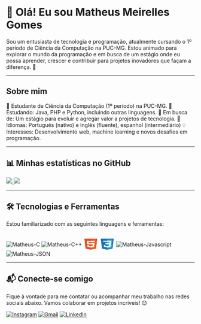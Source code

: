 # 👋 Olá! Eu sou Matheus Meirelles Gomes

Sou um entusiasta de tecnologia e programação, atualmente cursando o 1º período de Ciência da Computação na PUC-MG. Estou animado para explorar o mundo da programação e em busca de um estágio onde eu possa aprender, crescer e contribuir para projetos inovadores que façam a diferença. 🚀

---

## Sobre mim

🔭 Estudante de Ciência da Computação (1º período) na PUC-MG.
🌱 Estudando: Java, PHP e Python, incluindo outras linguagens. 
👯 Em busca de: Um estágio para evoluir e agregar valor a projetos de tecnologia.
📕 Idiomas: Português (nativo) e Inglês (fluente), espanhol (intermediário)
💡 Interesses: Desenvolvimento web, machine learning e novos desafios em programação.

---

## 📊 Minhas estatísticas no GitHub

<div align="center" style="display: flex; gap: 20px;">
  <a href="https://github.com/MatheusMeirellesGomes">
    <img height="160em" src="https://github-readme-stats.vercel.app/api?username=MatheusMeirellesGomes&show_icons=true&theme=radical&include_all_commits=true&count_private=true"/>
    <img height="160em" src="https://github-readme-stats.vercel.app/api/top-langs/?username=MatheusMeirellesGomes&layout=compact&langs_count=6&theme=radical&hide=procfile"/>
  </a>
</div>

---

## 🛠️ Tecnologias e Ferramentas

Estou familiarizado com as seguintes linguagens e ferramentas:

<div style="display: inline_block"><br>
  <img align="center" alt="Matheus-C" height="30" width="40" src="https://cdn.jsdelivr.net/gh/devicons/devicon@latest/icons/c/c-original.svg">
  <img align="center" alt="Matheus-C++" height="30" width="40" src="https://cdn.jsdelivr.net/gh/devicons/devicon@latest/icons/cplusplus/cplusplus-plain.svg">
  <img align="center" alt="Matheus-HTML" height="30" width="40" src="https://raw.githubusercontent.com/devicons/devicon/master/icons/html5/html5-original.svg">
  <img align="center" alt="Matheus-CSS" height="30" width="40" src="https://raw.githubusercontent.com/devicons/devicon/master/icons/css3/css3-original.svg">
  <img align="center" alt="Matheus-Javascript" height="30" width="40" src="https://cdn.jsdelivr.net/gh/devicons/devicon@latest/icons/javascript/javascript-original.svg">
  <img align="center" alt="Matheus-JSON" height="30" width="40" src="https://cdn.jsdelivr.net/gh/devicons/devicon@latest/icons/json/json-plain.svg">
</div>

---

## 📬 Conecte-se comigo

Fique à vontade para me contatar ou acompanhar meu trabalho nas redes sociais abaixo. Vamos colaborar em projetos incríveis! 😊

[![Instagram](https://img.shields.io/badge/-Instagram-%23E4405F?style=for-the-badge&logo=instagram&logoColor=white)](https://instagram.com/gomesmatheusjj)
[![Gmail](https://img.shields.io/badge/-Gmail-%23333?style=for-the-badge&logo=gmail&logoColor=white)](gmail:matheusrmme2019@gmail.com)
[![LinkedIn](https://img.shields.io/badge/-LinkedIn-%230077B5?style=for-the-badge&logo=linkedin&logoColor=white)](https://www.linkedin.com/in/matheusjj/)
